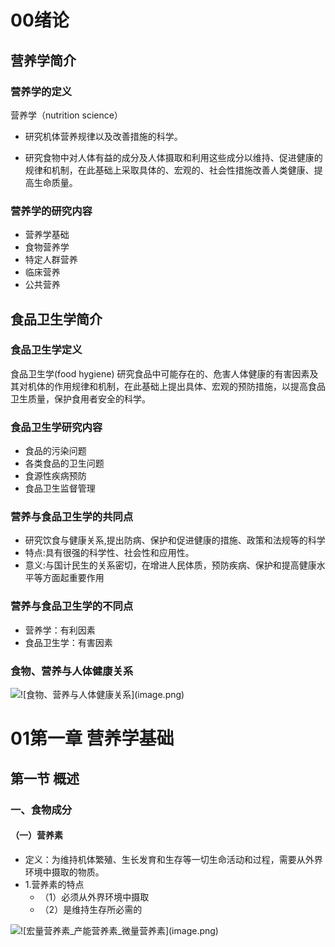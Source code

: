 # 00绪论
## 营养学简介

### 营养学的定义
营养学（nutrition science）

- 研究机体营养规律以及改善措施的科学。

- 研究食物中对人体有益的成分及人体摄取和利用这些成分以维持、促进健康的规律和机制，在此基础上采取具体的、宏观的、社会性措施改善人类健康、提高生命质量。

### 营养学的研究内容
- 营养学基础
- 食物营养学
- 特定人群营养
- 临床营养
- 公共营养

## 食品卫生学简介
### 食品卫生学定义
食品卫生学(food hygiene)
研究食品中可能存在的、危害人体健康的有害因素及其对机体的作用规律和机制，在此基础上提出具体、宏观的预防措施，以提高食品卫生质量，保护食用者安全的科学。

### 食品卫生学研究内容
- 食品的污染问题
- 各类食品的卫生问题
- 食源性疾病预防
- 食品卫生监督管理
### 营养与食品卫生学的共同点
- 研究饮食与健康关系,提出防病、保护和促进健康的措施、政策和法规等的科学
- 特点:具有很强的科学性、社会性和应用性。
- 意义:与国计民生的关系密切，在增进人民体质，预防疾病、保护和提高健康水平等方面起重要作用
### 营养与食品卫生学的不同点
- 营养学：有利因素
- 食品卫生学：有害因素
### 食物、营养与人体健康关系

![!\[食物、营养与人体健康关系\](image.png)
](<0101食物、营养与人体健康关系.png>)

# 01第一章  营养学基础
## 第一节 概述
### 一、食物成分
#### （一）营养素
- 定义：为维持机体繁殖、生长发育和生存等一切生命活动和过程，需要从外界环境中摄取的物质。
- 1.营养素的特点
   - （1）必须从外界环境中摄取
   - （2）是维持生存所必需的

![!\[宏量营养素_产能营养素_微量营养素\](image.png)
](<0102宏量营养素_产能营养素_微量营养素.png>)















